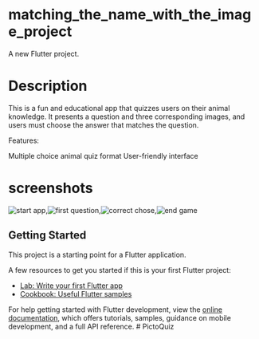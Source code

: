 # matching_the_name_with_the_image_project

A new Flutter project.

# Description

This is a fun and educational app that quizzes users on their animal knowledge. It presents a question and three corresponding images, and users must choose the answer that matches the question.

Features:

Multiple choice animal quiz format
User-friendly interface

# screenshots

![start app](Screenshot_1720179374.png),![first question](Screenshot_1720179404.png),![correct chose](Screenshot_1720179417.png),![end game](Screenshot_1720179494.png)

## Getting Started

This project is a starting point for a Flutter application.

A few resources to get you started if this is your first Flutter project:

- [Lab: Write your first Flutter app](https://docs.flutter.dev/get-started/codelab)
- [Cookbook: Useful Flutter samples](https://docs.flutter.dev/cookbook)

For help getting started with Flutter development, view the
[online documentation](https://docs.flutter.dev/), which offers tutorials,
samples, guidance on mobile development, and a full API reference.
#   P i c t o Q u i z  
 